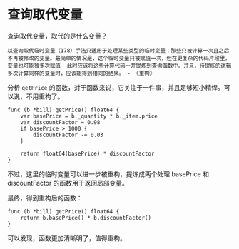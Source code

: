 # 查询取代变量

查询取代变量，取代的是什么变量？

```
以查询取代临时变量（178）手法只适用于处理某些类型的临时变量：那些只被计算一次且之后不再被修改的变量。最简单的情况是，这个临时变量只被赋值一次，但在更复杂的代码片段里，变量也可能被多次赋值——此时应该将这些计算代码一并提炼到查询函数中。并且，待提炼的逻辑多次计算同样的变量时，应该能得到相同的结果。 - 《重构》
```

分析 `getPrice` 的函数，对于函数来说，它关注于一件事，并且足够短小精悍。可以说，不用重构了。
```
func (b *bill) getPrice() float64 {
	var basePrice = b._quantity * b._item.price
	var discountFactor = 0.98
	if basePrice > 1000 {
		discountFactor -= 0.03
	}

	return float64(basePrice) * discountFactor
}
```

不过，这里的临时变量可以进一步被重构，提炼成两个处理 basePrice 和 discountFactor 的函数用于返回局部变量。  

最终，得到重构后的函数：
```
func (b *bill) getPrice() float64 {
	return b.basePrice() * b.discountFactor()
}
```

可以发现，函数更加清晰明了，值得重构。
